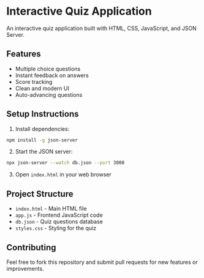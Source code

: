 # Interactive Quiz Application

An interactive quiz application built with HTML, CSS, JavaScript, and JSON Server.

## Features

- Multiple choice questions
- Instant feedback on answers
- Score tracking
- Clean and modern UI
- Auto-advancing questions

## Setup Instructions

1. Install dependencies:
```bash
npm install -g json-server
```

2. Start the JSON server:
```bash
npx json-server --watch db.json --port 3000
```

3. Open `index.html` in your web browser

## Project Structure

- `index.html` - Main HTML file
- `app.js` - Frontend JavaScript code
- `db.json` - Quiz questions database
- `styles.css` - Styling for the quiz

## Contributing

Feel free to fork this repository and submit pull requests for new features or improvements.